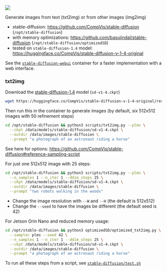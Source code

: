 
<img src="https://raw.githubusercontent.com/dusty-nv/jetson-containers/docs/docs/images/diffusion_astronaut.jpg">

Generate images from text (txt2img) or from other images (img2img)

* stable-diffusion: https://github.com/CompVis/stable-diffusion (`/opt/stable-diffusion`)
* with memory optimizations: https://github.com/basujindal/stable-diffusion (`/opt/stable-diffusion/optimizedSD`)
* tested on `stable-diffusion-1.4` model: https://huggingface.co/CompVis/stable-diffusion-v-1-4-original

See the [`stable-diffusion-webui`](/packages/diffusion/stable-diffusion-webui) container for a faster implementation with a web interface.

### txt2img

Download the [stable-diffusion-1.4](https://huggingface.co/CompVis/stable-diffusion-v-1-4-original) model (`sd-v1-4.ckpt`)

```bash
wget https://huggingface.co/CompVis/stable-diffusion-v-1-4-original/resolve/main/sd-v1-4.ckpt -O /data/models/stable-diffusion/sd-v1-4.ckpt
```

Then run this in the container to generate images (by default, six 512x512 images with 50 refinement steps)

```bash
cd /opt/stable-diffusion && python3 scripts/txt2img.py --plms \
  --ckpt /data/models/stable-diffusion/sd-v1-4.ckpt \
  --outdir /data/images/stable-diffusion \
  --prompt "a photograph of an astronaut riding a horse"
```

See here for options:  https://github.com/CompVis/stable-diffusion#reference-sampling-script

For just one 512x512 image with 25 steps:

```bash
cd /opt/stable-diffusion && python3 scripts/txt2img.py --plms \
  --n_samples 1 --n_iter 1 --ddim_steps 25 \
  --ckpt /data/models/stable-diffusion/sd-v1-4.ckpt \
  --outdir /data/images/stable-diffusion \
  --prompt "two robots walking in the woods"
```

* Change the image resolution with `--W` and `--H` (the default is 512x512)
* Change the `--seed` to have the images be different (the default seed is 42)

For Jetson Orin Nano and reduced memory usage:

```bash
cd /opt/stable-diffusion && python3 optimizedSD/optimized_txt2img.py \
  --sampler plms --seed 42 \
  --n_samples 1 --n_iter 1 --ddim_steps 25 \
  --ckpt /data/models/stable-diffusion/sd-v1-4.ckpt \
  --outdir /data/images/stable-diffusion \
  --prompt "a photograph of an astronaut riding a horse"
```

To run all these steps from a script, see [`stable-diffusion/test.sh`](/packages/diffusion/stable-diffusion/test.sh) 